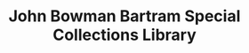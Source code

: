 ---
layout: repo
title: "John Bowman Bartram Special Collections Library"
id: 14483
permalink: repos/14483/
---